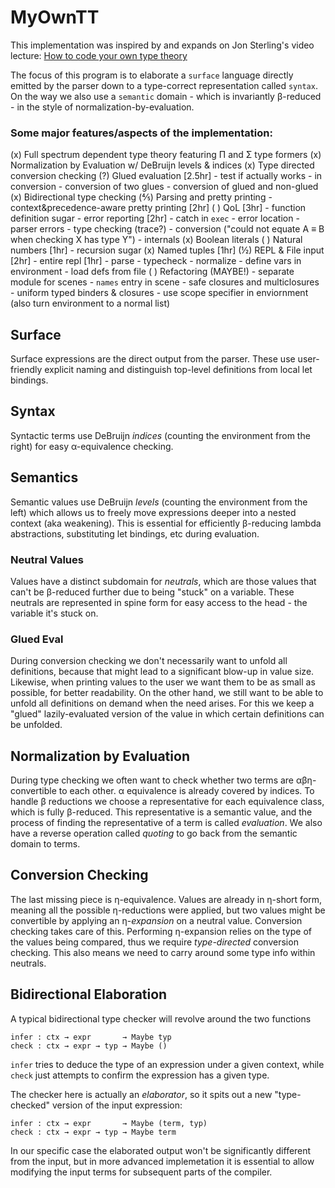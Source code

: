 # MyOwnTT
This implementation was inspired by and expands on Jon Sterling's video lecture:
[How to code your own type theory](https://youtu.be/DEj-_k2Nx6o)

The focus of this program is to elaborate a `surface` language directly emitted by the parser down to a type-correct representation called `syntax`. On the way we also use a `semantic` domain - which is invariantly β-reduced - in the style of normalization-by-evaluation.

### Some major features/aspects of the implementation:
(x) Full spectrum dependent type theory featuring Π and Σ type formers
(x) Normalization by Evaluation w/ DeBruijn levels & indices
(x) Type directed conversion checking
(?) Glued evaluation [2.5hr]
    - test if actually works
        - in conversion
            - conversion of two glues
            - conversion of glued and non-glued
(x) Bidirectional type checking
(⅘) Parsing and pretty printing
    - context&precedence-aware pretty printing [2hr]
( ) QoL [3hr]
    - function definition sugar
    - error reporting [2hr]
        - catch in `exec`
        - error location
        - parser errors
        - type checking (trace?)
        - conversion ("could not equate A ≡ B when checking X has type Y")
        - internals
(x) Boolean literals
( ) Natural numbers [1hr]
    - recursion sugar
(x) Named tuples [1hr]
(½) REPL & File input [2hr]
    - entire repl [1hr]
        - parse
        - typecheck
        - normalize
        - define vars in environment
        - load defs from file
( ) Refactoring (MAYBE!)
    - separate module for scenes
    - `names` entry in scene
    - safe closures and multiclosures
    - uniform typed binders & closures
    - use scope specifier in enviornment (also turn environment to a normal list)

## Surface
Surface expressions are the direct output from the parser. These use user-friendly explicit naming and distinguish top-level definitions from local let bindings.

## Syntax
Syntactic terms use DeBruijn *indices* (counting the environment from the right) for easy α-equivalence checking.

## Semantics
Semantic values use DeBruijn *levels* (counting the environment from the left) which allows us to freely move expressions deeper into a nested context (aka weakening). This is essential for efficiently β-reducing lambda abstractions, substituting let bindings, etc during evaluation.

### Neutral Values
Values have a distinct subdomain for *neutrals*, which are those values that can't be β-reduced further due to being "stuck" on a variable. These neutrals are represented in spine form for easy access to the head - the variable it's stuck on.
### Glued Eval
During conversion checking we don't necessarily want to unfold all definitions, because that might lead to a significant blow-up in value size. Likewise, when printing values to the user we want them to be as small as possible, for better readability. On the other hand, we still want to be able to unfold all definitions on demand when the need arises. For this we keep a "glued" lazily-evaluated version of the value in which certain definitions can be unfolded.

## Normalization by Evaluation
During type checking we often want to check whether two terms are αβη-convertible to each other. α equivalence is already covered by indices. To handle β reductions we choose a representative for each equivalence class, which is fully β-reduced. This representative is a semantic value, and the process of finding the representative of a term is called *evaluation*.
We also have a reverse operation called *quoting* to go back from the semantic domain to terms.

## Conversion Checking
The last missing piece is η-equivalence. Values are already in η-short form, meaning all the possible η-reductions were applied, but two values might be convertible by applying an η-*expansion* on a neutral value. Conversion checking takes care of this.
Performing η-expansion relies on the type of the values being compared, thus we require *type-directed* conversion checking. This also means we need to carry around some type info within neutrals.

## Bidirectional Elaboration
A typical bidirectional type checker will revolve around the two functions
```
infer : ctx → expr       → Maybe typ
check : ctx → expr → typ → Maybe ()
```
`infer` tries to deduce the type of an expression under a given context, while `check` just attempts to confirm the expression has a given type.

The checker here is actually an *elaborator*, so it spits out a new "type-checked" version of the input expression:
```
infer : ctx → expr       → Maybe (term, typ)
check : ctx → expr → typ → Maybe term
```
In our specific case the elaborated output won't be significantly different from the input, but in more advanced implemetation it is essential to allow modifying the input terms for subsequent parts of the compiler.